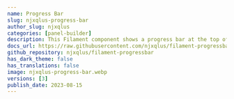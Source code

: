 ```yaml
---
name: Progress Bar
slug: njxqlus-progress-bar
author_slug: njxqlus
categories: [panel-builder]
description: This Filament component shows a progress bar at the top of the page when we navigate from one page to another
docs_url: https://raw.githubusercontent.com/njxqlus/filament-progressbar/1.0.0/README.md
github_repository: njxqlus/filament-progressbar
has_dark_theme: false
has_translations: false
image: njxqlus-progress-bar.webp
versions: [3]
publish_date: 2023-08-15
---
```

